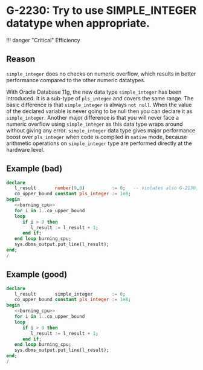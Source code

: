 # G-2230: Try to use SIMPLE_INTEGER datatype when appropriate. 

!!! danger "Critical"
    Efficiency

## Reason

`simple_integer` does no checks on numeric overflow, which results in better performance compared to the other numeric datatypes.

With Oracle Database 11g, the new data type `simple_integer` has been introduced. It is a sub-type of `pls_integer` and covers the same range. The basic difference is that `simple_integer` is always `not null`.  When the value of the declared variable is never going to be null then you can declare it as `simple_integer`. Another major difference is that you will never face a numeric overflow using `simple_integer` as this data type wraps around without giving any error. `simple_integer` data type gives major performance boost over `pls_integer` when code is compiled in `native` mode, because arithmetic operations on `simple_integer` type are performed directly at the hardware level.


## Example (bad)

``` sql hl_lines="2"
declare
   l_result       number(9,0)          := 0;   -- violates also G-2130, G-2220
   co_upper_bound constant pls_integer := 1e8;
begin
   <<burning_cpu>>
   for i in 1..co_upper_bound
   loop
      if i > 0 then
         l_result := l_result + 1;
      end if;
   end loop burning_cpu;
   sys.dbms_output.put_line(l_result);
end;
/
```

## Example (good)

``` sql hl_lines="2"
declare
   l_result       simple_integer       := 0;
   co_upper_bound constant pls_integer := 1e8;
begin
   <<burning_cpu>>
   for i in 1..co_upper_bound
   loop
      if i > 0 then
         l_result := l_result + 1;
      end if;
   end loop burning_cpu;
   sys.dbms_output.put_line(l_result);
end;
/
```